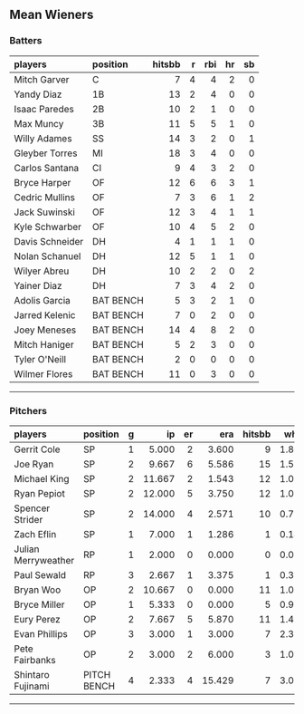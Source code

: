 ## Mean Wieners

### Batters

 
|players         |position  | hitsbb|  r| rbi| hr| sb| 
|:---------------|:---------|------:|--:|---:|--:|--:| 
|Mitch Garver    |C         |      7|  4|   4|  2|  0| 
|Yandy Diaz      |1B        |     13|  2|   4|  0|  0| 
|Isaac Paredes   |2B        |     10|  2|   1|  0|  0| 
|Max Muncy       |3B        |     11|  5|   5|  1|  0| 
|Willy Adames    |SS        |     14|  3|   2|  0|  1| 
|Gleyber Torres  |MI        |     18|  3|   4|  0|  0| 
|Carlos Santana  |CI        |      9|  4|   3|  2|  0| 
|Bryce Harper    |OF        |     12|  6|   6|  3|  1| 
|Cedric Mullins  |OF        |      7|  3|   6|  1|  2| 
|Jack Suwinski   |OF        |     12|  3|   4|  1|  1| 
|Kyle Schwarber  |OF        |     10|  4|   5|  2|  0| 
|Davis Schneider |DH        |      4|  1|   1|  1|  0| 
|Nolan Schanuel  |DH        |     12|  5|   1|  1|  0| 
|Wilyer Abreu    |DH        |     10|  2|   2|  0|  2| 
|Yainer Diaz     |DH        |      7|  3|   4|  2|  0| 
|Adolis Garcia   |BAT BENCH |      5|  3|   2|  1|  0| 
|Jarred Kelenic  |BAT BENCH |      7|  0|   2|  0|  0| 
|Joey Meneses    |BAT BENCH |     14|  4|   8|  2|  0| 
|Mitch Haniger   |BAT BENCH |      5|  2|   3|  0|  0| 
|Tyler O'Neill   |BAT BENCH |      2|  0|   0|  0|  0| 
|Wilmer Flores   |BAT BENCH |     11|  0|   3|  0|  0| 

* * *

### Pitchers

 
|players             |position    |  g|     ip| er|    era| hitsbb|  whip| so|  w| sv| 
|:-------------------|:-----------|--:|------:|--:|------:|------:|-----:|--:|--:|--:| 
|Gerrit Cole         |SP          |  1|  5.000|  2|  3.600|      9| 1.800|  4|  0|  0| 
|Joe Ryan            |SP          |  2|  9.667|  6|  5.586|     15| 1.552| 12|  0|  0| 
|Michael King        |SP          |  2| 11.667|  2|  1.543|     12| 1.029| 21|  0|  0| 
|Ryan Pepiot         |SP          |  2| 12.000|  5|  3.750|     12| 1.000|  9|  0|  0| 
|Spencer Strider     |SP          |  2| 14.000|  4|  2.571|     10| 0.714| 20|  2|  0| 
|Zach Eflin          |SP          |  1|  7.000|  1|  1.286|      1| 0.143|  8|  1|  0| 
|Julian Merryweather |RP          |  1|  2.000|  0|  0.000|      0| 0.000|  1|  0|  0| 
|Paul Sewald         |RP          |  3|  2.667|  1|  3.375|      1| 0.375|  3|  0|  0| 
|Bryan Woo           |OP          |  2| 10.667|  0|  0.000|     11| 1.031| 14|  2|  0| 
|Bryce Miller        |OP          |  1|  5.333|  0|  0.000|      5| 0.938|  4|  0|  0| 
|Eury Perez          |OP          |  2|  7.667|  5|  5.870|     11| 1.435|  9|  0|  0| 
|Evan Phillips       |OP          |  3|  3.000|  1|  3.000|      7| 2.333|  1|  1|  1| 
|Pete Fairbanks      |OP          |  2|  3.000|  2|  6.000|      3| 1.000|  7|  0|  1| 
|Shintaro Fujinami   |PITCH BENCH |  4|  2.333|  4| 15.429|      7| 3.000|  2|  0|  0| 


* * *


